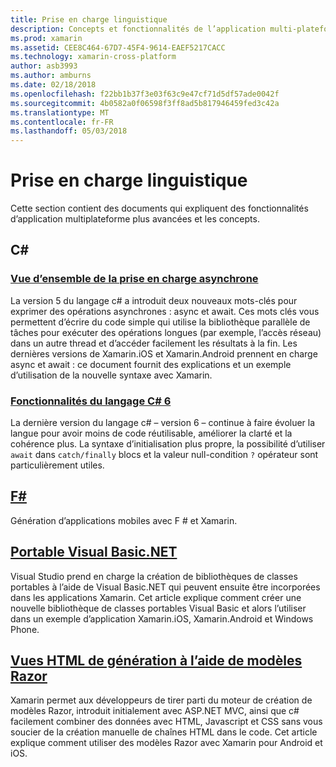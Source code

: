 ```yaml
---
title: Prise en charge linguistique
description: Concepts et fonctionnalités de l’application multi-plateforme.
ms.prod: xamarin
ms.assetid: CEE8C464-67D7-45F4-9614-EAEF5217CACC
ms.technology: xamarin-cross-platform
author: asb3993
ms.author: amburns
ms.date: 02/18/2018
ms.openlocfilehash: f22bb1b37f3e03f63c9e47cf71d5df57ade0042f
ms.sourcegitcommit: 4b0582a0f06598f3ff8ad5b817946459fed3c42a
ms.translationtype: MT
ms.contentlocale: fr-FR
ms.lasthandoff: 05/03/2018
---
```

# <a name="language-support"></a>Prise en charge linguistique

Cette section contient des documents qui expliquent des fonctionnalités d’application multiplateforme plus avancées et les concepts.

## <a name="c"></a>C# 
###  <a name="async-support-overviewcross-platformplatformasyncmd"></a>[Vue d’ensemble de la prise en charge asynchrone](~/cross-platform/platform/async.md)

La version 5 du langage c# a introduit deux nouveaux mots-clés pour exprimer des opérations asynchrones : async et await. Ces mots clés vous permettent d’écrire du code simple qui utilise la bibliothèque parallèle de tâches pour exécuter des opérations longues (par exemple, l’accès réseau) dans un autre thread et d’accéder facilement les résultats à la fin. Les dernières versions de Xamarin.iOS et Xamarin.Android prennent en charge async et await : ce document fournit des explications et un exemple d’utilisation de la nouvelle syntaxe avec Xamarin.

### <a name="c-6-language-featurescross-platformplatformcsharp-sixmd"></a>[Fonctionnalités du langage C# 6](~/cross-platform/platform/csharp-six.md)

La dernière version du langage c# – version 6 – continue à faire évoluer la langue pour avoir moins de code réutilisable, améliorer la clarté et la cohérence plus. La syntaxe d’initialisation plus propre, la possibilité d’utiliser `await` dans `catch/finally` blocs et la valeur null-condition `?` opérateur sont particulièrement utiles.

## <a name="ffsharpindexmd"></a>[F#](fsharp/index.md)

Génération d’applications mobiles avec F # et Xamarin.

##  <a name="portable-visual-basicnetcross-platformplatformvisual-basicindexmd"></a>[Portable Visual Basic.NET](~/cross-platform/platform/visual-basic/index.md)

Visual Studio prend en charge la création de bibliothèques de classes portables à l’aide de Visual Basic.NET qui peuvent ensuite être incorporées dans les applications Xamarin. Cet article explique comment créer une nouvelle bibliothèque de classes portables Visual Basic et alors l’utiliser dans un exemple d’application Xamarin.iOS, Xamarin.Android et Windows Phone.

##  <a name="building-html-views-using-razor-templatescross-platformplatformrazor-html-templatesindexmd"></a>[Vues HTML de génération à l’aide de modèles Razor](~/cross-platform/platform/razor-html-templates/index.md)

Xamarin permet aux développeurs de tirer parti du moteur de création de modèles Razor, introduit initialement avec ASP.NET MVC, ainsi que c# facilement combiner des données avec HTML, Javascript et CSS sans vous soucier de la création manuelle de chaînes HTML dans le code.
Cet article explique comment utiliser des modèles Razor avec Xamarin pour Android et iOS.
